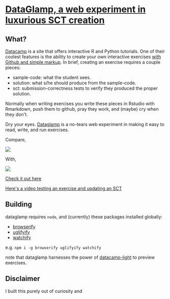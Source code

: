 [DataGlamp, a web experiment in luxurious SCT creation][gh-page]
================================================================

What?
------

[Datacamp](https://datacamp.com) is a site that offers interactive R and Python tutorials.
One of their coolest features is the ability to create your own interactive exercises
[with Github and simple markup](dc-create).
In brief, creating an exercise requires a couple pieces:

* sample-code: what the student sees.
* solution: what s/he should produce from the sample-code.
* sct: submission-correctness tests to verify they produced the proper solution.

Normally when writing exercises you write these pieces in Rstudio with Rmarkdown, 
push them to github, pray they work, and (maybe) cry when they don't.

Dry your eyes. [Dataglamp][gh-page] is a no-tears web experiment in making it easy to 
read, write, and run exercises.

Compare, 

<img src="https://machow.github.io/dataglamp/content/img/dg-tour.gif" style="max-height: 400px;">

With,

<img src="https://machow.github.io/dataglamp/content/img/r-tour.gif" style="max-height: 400px;">

[Check it out here][gh-page]

[Here's a video testing an exercise and updating an SCT](https://v.usetapes.com/kcb7DjPxhl)

Building
--------

dataglamp requires `node`, and (currently) these packages installed globally:

* [browserify](http://browserify.org/)
* [uglifyify](https://github.com/hughsk/uglifyify)
* [watchify](https://github.com/substack/watchify)

e.g. `npm i -g browserify uglifyify watchify`

note that dataglamp harnesses the power of [datacamp-light](https://github.com/datacamp/datacamp-light)
to preview exercises.

[gh-page]: http://machow.github.io/dataglamp/
[dc-create]: https://www.datacamp.com/teach/documentation

Disclaimer
----------

I built this purely out of curiosity and 
